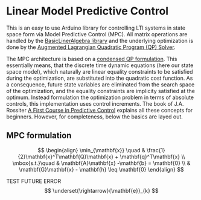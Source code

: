 # Linear Model Predictive Control

This is an easy to use Arduino library for controlling LTI systems in state space form via Model Predictive Control (MPC). All matrix operations are handled by the [BasicLinerAlgebra library](https://github.com/tomstewart89/BasicLinearAlgebra) and the underlying optimization is done by the [Augmented Lagrangian Quadratic Program (QP) Solver](https://github.com/adrianodelr/ALQP-Solver). 

The MPC architecture is based on a [condensed QP formulation](https://citeseerx.ist.psu.edu/document?repid=rep1&type=pdf&doi=7ff6f36a6ff9a8461b11ea26bcc46a6db38443a6). This essentially means, that the 
discrete time dynamic equations (here our state space model), which naturally are linear equality constraints
to be satisfied during the optimization, are substituted into the quadratic cost function. As a consequence,
future state variables are eliminated from the search space of the optimization, and the equality constraints
are implicity satisfied at the optimum. Instead formulation the optimization problem in terms of absolute controls, this implementation uses control increments. The book of J.A. Rossiter [A First Course in Predictive Control](https://api.pageplace.de/preview/DT0400.9781351597166_A35143461/preview-9781351597166_A35143461.pdf) explains all these concepts for beginners. However, for completeness, below the basics are layed out.   

## MPC formulation
$$
\begin{align}
\min_{\mathbf{x}} \quad & \frac{1}{2}\mathbf{x}^T\mathbf{Q}\mathbf{x} + \mathbf{q}^T\mathbf{x} \\ 
\mbox{s.t.}\quad &  \mathbf{A}\mathbf{x} -\mathbf{b} = \mathbf{0} \\ 
&  \mathbf{G}\mathbf{x} - \mathbf{h} \leq \mathbf{0} 
\end{align}
$$


TEST FUTURE ERROR
$$ 
\underset{\rightarrow}{\mathbf{e}}_{k} 
$$
<!-- TEST FUTURE ERROR as command
$$
\newcommand{\efutr}[1] {\underset{\rightarrow}{\boldsymbol{e}}_{#1}}
$$

test of future vector format
$$
\efutr{k}  = 
\begin{bmatrix}
\boldsymbol{e}_{k+1} \\
\boldsymbol{e}_{k+2} \\
\vdots \\
\boldsymbol{e}_{k+n} \\
\end{bmatrix}
$$ -->


